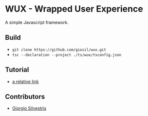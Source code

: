 # WUX - Wrapped User Experience 

A simple Javascript framework.

## Build

- `git clone https://github.com/giosil/wux.git` 
- `tsc --declaration --project ./ts/wux/tsconfig.json`

## Tutorial

- [a relative link](wux_tutorial.pdf)

## Contributors

* [Giorgio Silvestris](https://github.com/giosil)
